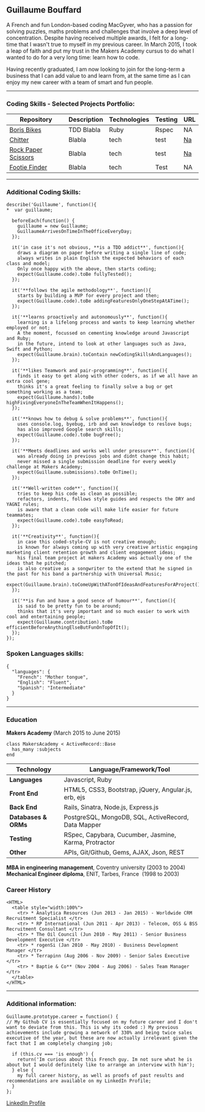 ## Guillaume Bouffard

A French and fun London-based coding MacGyver, who has a passion for solving puzzles, maths problems and challenges that involve a deep level of concentration. Despite having received multiple awards, I felt for a long-time that I wasn't true to myself in my previous career. In March 2015, I took a leap of faith and put my trust in the Makers Academy cursus to do what I wanted to do for a very long time: learn how to code. 

Having recently graduated, I am now looking to join for the long-term a business that I can add value to and learn from, at the same time as I can enjoy my new career with a team of smart and fun people.

***

### Coding Skills - Selected Projects Portfolio:

| Repository | Description | Technologies | Testing | URL |
| ------------ | ----------- | ----------- | ----------- | ----------- |
| [Boris Bikes](https://github.com/GBouffard/BB5) | TDD Blabla | Ruby | Rspec | NA |
| [Chitter](TBC) | Blabla | tech | test | [Na](http_na/) |
| [Rock Paper Scissors](TBC) | Blabla | tech | test | [Na](http_na/) |
| [Footie Finder](https://github.com/GBouffard/footy_finder) | Blabla| tech | Test  | NA |

***

### Additional Coding Skills:
```
describe('Guillaume', function(){
*  var guillaume;

  beforeEach(function() {
    guillaume = new Guillaume;
    GuillaumeArrivesOnTimeInTheOfficeEveryDay;
  });
    
  it('in case it's not obvious, **is a TDD addict**', function(){
    draws a diagram on paper before writing a single line of code;
    always writes in plain English the expected behaviors of each class and model;
    Only once happy with the above, then starts coding;
    expect(Guillaume.code).toBe fullyTested();
  });

  it('**follows the agile methodology**', function(){
    starts by building a MVP for every project and then;
    expect(Guillaume.code).toBe addingFeaturesOnlyOneStepAtATime();
  });

  it('**learns proactively and autonomously**', function(){
    learning is a lifelong process and wants to keep learning whether employed or not;
    A the moment, focussed on cementing knowledge around Javascript and Ruby;
    in the future, intend to look at other languages such as Java, Swift and Python;
    expect(Guillaume.brain).toContain newCodingSkillsAndLanguages();
  });

  it('**likes Teamwork and pair-programming**', function(){
    finds it easy to get along with other coders, as if we all have an extra cool gene;
    thinks it's a great feeling to finally solve a bug or get something working as a team;
    expect(Guillaume.hands).toBe highFivingEveryoneInTheTeamWhenItHappens();
  });

  it('**knows how to debug & solve problems**', function(){
    uses console.log, byebug, irb and own knowledge to reslove bugs;
    has also improved Google search skills;
    expect(Guillaume.code).toBe bugFree();
  });

  it('**Meets deadlines and works well under pressure**', function(){
    was already doing in previous jobs and didnt change this habit;
    never missed a single submission deadline for every weekly challenge at Makers Academy;
    expect(Guillaume.submissions).toBe OnTime();
  });

  it('**Well-written code**', function(){
    tries to keep his code as clean as possible;
    refactors, indents, follows style guides and respects the DRY and YAGNI rules;
    is aware that a clean code will make life easier for future teammates;
    expect(Guillaume.code).toBe easyToRead;
  });

  it('**Creativity**', function(){
    in case this coded-style-CV is not creative enough;
    is known for always coming up with very creative artistic engaging marketing client retention growth and client engagement ideas;
    his final team project at makers Academy was actually one of the ideas that he pitched;
    is also creative as a songwriter to the extend that he signed in the past for his band a partnership with Universal Music;
    expect(Guillaume.brain).toComeUpWithATonOfIdeasAndFeaturesForAProject();
  });

  it('**is Fun and have a good sence of humour**', function(){
    is said to be pretty fun to be around;
    thinks that it's very important and so much easier to work with cool and entertaining people;
    expect(Guillaume.contribution).toBe efficientBeforeAnythingElseButFunOnTopOfIt();
  });
});
```

### Spoken Languages skills:
```
{
  "languages": {
    "French": "Mother tongue",
    "English": "Fluent",
    "Spanish": "Intermediate"
  }
}
```
***

### Education

**Makers Academy** (March 2015 to June 2015)
```
class MakersAcademy < ActiveRecord::Base
  has_many :subjects
end
```
Technology | Language/Framework/Tool
-----------|------------------------
**Languages** | Javascript, Ruby 
**Front End** | HTML5, CSS3, Bootstrap, jQuery, Angular.js, erb, ejs
**Back End** | Rails, Sinatra, Node.js, Express.js
**Databases & ORMs** | PostgreSQL, MongoDB, SQL, ActiveRecord, Data Mapper
**Testing** | RSpec, Capybara, Cucumber, Jasmine, Karma, Protractor
**Other** | APIs, Git/Github, Gems, AJAX, Json, REST

**MBA in engineering management**, Coventry university (2003 to 2004)                      
**Mechanical Engineer diploma**, ENIT, Tarbes, France  (1998 to 2003)

### Career History
```
<HTML>
  <table style="width:100%">
    <tr> * Analytica Resources (Jun 2013 - Jan 2015) - Worldwide CRM Recruitment Specialist </tr>
    <tr> * RP International (Jun 2011 - Apr 2013) - Telecom, OSS & BSS Recruitment Consultant </tr>
    <tr> * The Oil Council (Jun 2010 - May 2011) - Senior Business Development Executive </tr>
    <tr> * rogenSi (Jan 2010 - May 2010) - Business Development Manager </tr>  
    <tr> * Terrapinn (Aug 2006 - Nov 2009) - Senior Sales Executive </tr>  
    <tr> * Baptie & Co** (Nov 2004 - Aug 2006) - Sales Team Manager </tr>  
  </table>
</HTML>
```
***

### Additional information:
```
Guillaume.prototype.career = function() {
// My Github CV is essentially focused on my future career and I don't want to deviate from this. This is why its coded :) My previous achievements include growing a network of 330% and being twice sales executive of the year, but these are now actually irrelevant given the fact that I am completely changing job;

  if (this.cv === 'is enough') { 
    return('Im curious about this French guy. Im not sure what he is about but I would definitely like to arrange an interview with him');
  } else {
    my full career history, as well as proofs of past results and recommendations are available on my LinkedIn Profile;
  }
};
```
[LinkedIn Profile](https://uk.linkedin.com/in/gbouffard)